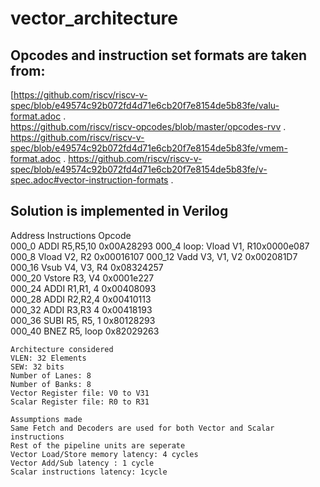 # vector_architecture
## Opcodes and instruction set formats are taken from:													
													
[https://github.com/riscv/riscv-v-spec/blob/e49574c92b072fd4d71e6cb20f7e8154de5b83fe/valu-format.adoc
.   
https://github.com/riscv/riscv-opcodes/blob/master/opcodes-rvv
.
https://github.com/riscv/riscv-v-spec/blob/e49574c92b072fd4d71e6cb20f7e8154de5b83fe/vmem-format.adoc
.
https://github.com/riscv/riscv-v-spec/blob/e49574c92b072fd4d71e6cb20f7e8154de5b83fe/v-spec.adoc#vector-instruction-formats
.

## Solution is implemented in Verilog			
			
			
Address	Instructions	Opcode	
000_0	ADDI R5,R5,10	0x00A28293
000_4	loop: Vload V1, R10x0000e087
000_8	Vload V2, R2	0x00016107
000_12	Vadd V3, V1, V2 0x002081D7	
000_16	Vsub V4, V3, R4	0x08324257	
000_20	Vstore R3, V4 	0x0001e227	
000_24	ADDI R1,R1, 4	0x00408093	
000_28	ADDI R2,R2,4	0x00410113	
000_32	ADDI R3,R3 4	0x00418193	
000_36	SUBI R5, R5, 1	0x80128293	
000_40	BNEZ R5, loop	0x82029263

	Architecture considered						
	VLEN: 32 Elements						
	SEW: 32 bits						
	Number of Lanes: 8						
	Number of Banks: 8						
	Vector Register file: V0 to V31						
	Scalar Register file: R0 to R31						
							
	Assumptions made						
	Same Fetch and Decoders are used for both Vector and Scalar instructions						
	Rest of the pipeline units are seperate						
	Vector Load/Store memory latency: 4 cycles						
	Vector Add/Sub latency : 1 cycle						
	Scalar instructions latency: 1cycle						
